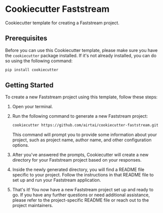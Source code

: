 # Cookiecutter Faststream

Cookiecutter template for creating a Faststream project.

## Prerequisites

Before you can use this Cookiecutter template, please make sure you have the `cookiecutter` package installed. If it's not already installed, you can do so using the following command:

```bash
pip install cookiecutter
```

## Getting Started

To create a new Faststream project using this template, follow these steps:

1. Open your terminal.

2. Run the following command to generate a new Faststream project:

   ```bash
   cookiecutter https://github.com/airtai/cookiecutter-faststream.git
   ```

   This command will prompt you to provide some information about your project, such as project name, author name, and other configuration options.

3. After you've answered the prompts, Cookiecutter will create a new directory for your Faststream project based on your responses.

4. Inside the newly generated directory, you will find a README file specific to your project. Follow the instructions in that README file to set up and run your Faststream application.

5. That's it! You now have a new Faststream project set up and ready to go. If you have any further questions or need additional assistance, please refer to the project-specific README file or reach out to the project maintainers.
